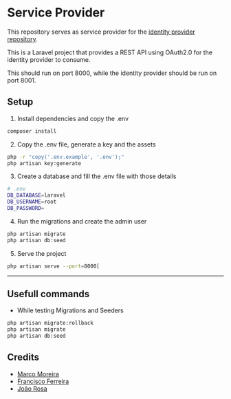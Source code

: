 # Service Provider

This repository serves as service provider for the [identity provider repository](https://github.com/MMoreira01/identity-provider). 

This is a Laravel project that provides a REST API using OAuth2.0 for the identity provider to consume.

This should run on port 8000, while the identity provider should be run on port 8001.

## Setup

1) Install dependencies and copy the .env
```bash
composer install
```

2) Copy the .env file, generate a key and the assets
```bash
php -r "copy('.env.example', '.env');"
php artisan key:generate
```

3) Create a database and fill the .env file with those details
```bash
# .env
DB_DATABASE=laravel
DB_USERNAME=root
DB_PASSWORD=
```

4) Run the migrations and create the admin user
```bash
php artisan migrate
php artisan db:seed
```

5) Serve the project
```bash
php artisan serve --port=8000[
```

---

## Usefull commands

- While testing Migrations and Seeders
```bash
php artisan migrate:rollback
php artisan migrate 
php artisan db:seed
```

## Credits

- [Marco Moreira](https://github.com/MMoreira01)
- [Francisco Ferreira](https://github.com/feel31ng)
- [João Rosa](https://github.com/joaorosa30)


